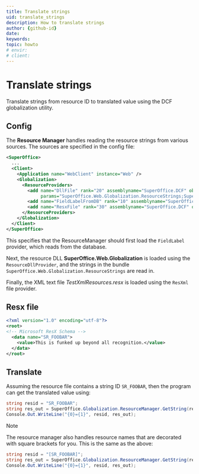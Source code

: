```yaml
---
title: Translate strings
uid: translate_strings
description: How to translate strings
author: {github-id}
date:
keywords:
topic: howto
# envir:
# client:
---
```


# Translate strings

Translate strings from resource ID to translated value using the DCF globalization utility.

## Config

The **Resource Manager** handles reading the resource strings from various sources. The sources are specified in the config file:

```XML
<SuperOffice>
  ...
  <Client>
    <Application name="WebClient" instance="Web" />
    <Globalization>
      <ResourceProviders>
        <add name="DllFile" rank="20" assemblyname="SuperOffice.DCF" objecttype="SuperOffice.Globalization.ResourceDllProvider"
             params="SuperOffice.Web.Globalization.ResourceStrings;SuperOffice.Web.Globalization" />
        <add name="FieldLabelFromDB" rank="10" assemblyname="SuperOffice.DCF" objecttype="SuperOffice.Globalization.FieldLabelProvider" />
        <add name="ResxFile" rank="30" assemblyname="SuperOffice.DCF" objecttype="SuperOffice.Globalization.ResXmlFileProvider" params=".\TestXmlResources" />
      </ResourceProviders>
    </Globalization>
  </Client>
</SuperOffice>
```

This specifies that the ResourceManager should first load the `FieldLabel` provider, which reads from the database.

Next, the resource DLL **SuperOffice.Web.Globalization** is loaded using the `ResourceDllProvider`, and the strings in the bundle `SuperOffice.Web.Globalization.ResourceStrings` are read in.

Finally, the XML text file *TestXmlResources.resx* is loaded using the `ResXml` file provider.

## Resx file

```XML
<?xml version="1.0" encoding="utf-8"?>
<root>
<!-- Microsoft ResX Schema -->
  <data name="SR_FOOBAR">
    <value>This is funked up beyond all recognition.</value>
  </data>
</root>
```

## Translate

Assuming the resource file contains a string ID `SR_FOOBAR`, then the program can get the translated value using:

```csharp
string resid = "SR_FOOBAR";
string res_out = SuperOffice.Globalization.ResourceManager.GetString(resid);
Console.Out.WriteLine("{0}={1}", resid, res_out);
```

> [!NOTE]
> The resource manager also handles resource names that are decorated with square brackets for you. This is the same as the above:

```csharp
string resid = "[SR_FOOBAR]";
string res_out = SuperOffice.Globalization.ResourceManager.GetString(resid);
Console.Out.WriteLine("{0}={1}", resid, res_out);
```
